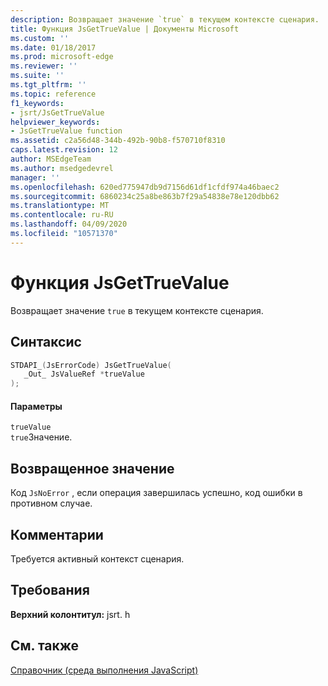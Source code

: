 ```yaml
---
description: Возвращает значение `true` в текущем контексте сценария.
title: Функция JsGetTrueValue | Документы Microsoft
ms.custom: ''
ms.date: 01/18/2017
ms.prod: microsoft-edge
ms.reviewer: ''
ms.suite: ''
ms.tgt_pltfrm: ''
ms.topic: reference
f1_keywords:
- jsrt/JsGetTrueValue
helpviewer_keywords:
- JsGetTrueValue function
ms.assetid: c2a56d48-344b-492b-90b8-f570710f8310
caps.latest.revision: 12
author: MSEdgeTeam
ms.author: msedgedevrel
manager: ''
ms.openlocfilehash: 620ed775947db9d7156d61df1cfdf974a46baec2
ms.sourcegitcommit: 6860234c25a8be863b7f29a54838e78e120dbb62
ms.translationtype: MT
ms.contentlocale: ru-RU
ms.lasthandoff: 04/09/2020
ms.locfileid: "10571370"
---
```

# Функция JsGetTrueValue
Возвращает значение `true` в текущем контексте сценария.  
  
## Синтаксис  
  
```cpp  
STDAPI_(JsErrorCode) JsGetTrueValue(  
   _Out_ JsValueRef *trueValue  
);  
```  
  
#### Параметры  
 `trueValue`  
 `true`Значение.  
  
## Возвращенное значение  
 Код `JsNoError` , если операция завершилась успешно, код ошибки в противном случае.  
  
## Комментарии  
 Требуется активный контекст сценария.  
  
## Требования  
 **Верхний колонтитул:** jsrt. h  
  
## См. также  
 [Справочник (среда выполнения JavaScript)](../chakra-hosting/reference-javascript-runtime.md)